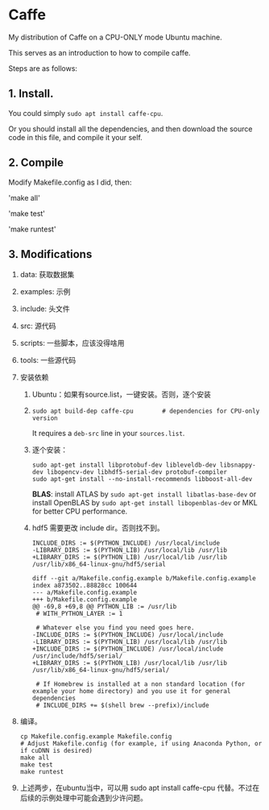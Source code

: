 # Caffe

My distribution of Caffe on a CPU-ONLY mode Ubuntu machine.

This serves as an introduction to how to compile caffe.

Steps are as follows:

## 1. Install.

You could simply `sudo apt install caffe-cpu`.

Or you should install all the dependencies, and then download the source code in this file, and compile it your self.

## 2. Compile

Modify Makefile.config as I did, then:

'make all'

'make test'

'make runtest'

## 3. Modifications

1. data: 获取数据集
2. examples: 示例
3. include: 头文件
4. src: 源代码
5. scripts: 一些脚本，应该没得啥用
6. tools: 一些源代码



1. 安装依赖

   1. Ubuntu：如果有source.list，一键安装。否则，逐个安装

   2. ```
      sudo apt build-dep caffe-cpu        # dependencies for CPU-only version
      ```

      It requires a `deb-src` line in your `sources.list`.

   3. 逐个安装：

      ```
      sudo apt-get install libprotobuf-dev libleveldb-dev libsnappy-dev libopencv-dev libhdf5-serial-dev protobuf-compiler
      sudo apt-get install --no-install-recommends libboost-all-dev
      ```

      **BLAS**: install ATLAS by `sudo apt-get install libatlas-base-dev` or install OpenBLAS by `sudo apt-get install libopenblas-dev` or MKL for better CPU performance.

   4. hdf5 需要更改 include dir。否则找不到。

      ```
      INCLUDE_DIRS := $(PYTHON_INCLUDE) /usr/local/include
      -LIBRARY_DIRS := $(PYTHON_LIB) /usr/local/lib /usr/lib
      +LIBRARY_DIRS := $(PYTHON_LIB) /usr/local/lib /usr/lib /usr/lib/x86_64-linux-gnu/hdf5/serial
      ```
      ```
      diff --git a/Makefile.config.example b/Makefile.config.example
      index a873502..88828cc 100644
      --- a/Makefile.config.example
      +++ b/Makefile.config.example
      @@ -69,8 +69,8 @@ PYTHON_LIB := /usr/lib
       # WITH_PYTHON_LAYER := 1

       # Whatever else you find you need goes here.
      -INCLUDE_DIRS := $(PYTHON_INCLUDE) /usr/local/include
      -LIBRARY_DIRS := $(PYTHON_LIB) /usr/local/lib /usr/lib
      +INCLUDE_DIRS := $(PYTHON_INCLUDE) /usr/local/include /usr/include/hdf5/serial/
      +LIBRARY_DIRS := $(PYTHON_LIB) /usr/local/lib /usr/lib /usr/lib/x86_64-linux-gnu/hdf5/serial/

       # If Homebrew is installed at a non standard location (for example your home directory) and you use it for general dependencies
       # INCLUDE_DIRS += $(shell brew --prefix)/include
      ```
      

2. 编译。

   ```
   cp Makefile.config.example Makefile.config
   # Adjust Makefile.config (for example, if using Anaconda Python, or if cuDNN is desired)
   make all
   make test
   make runtest
   ```

3. 上述两步，在ubuntu当中，可以用 sudo apt install caffe-cpu 代替。不过在后续的示例处理中可能会遇到少许问题。